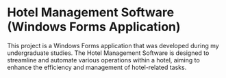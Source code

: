 # Hotel Management Software (Windows Forms Application)
This project is a Windows Forms application that was developed during my undergraduate studies. The Hotel Management Software is designed to streamline and automate various operations within a hotel, aiming to enhance the efficiency and management of hotel-related tasks.
